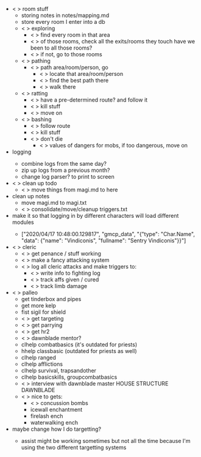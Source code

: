 * < > room stuff
    * storing notes in notes/mapping.md
    * <x> store every room I enter into a db
    * < > exploring
        * < > find every room in that area
        * < > of those rooms, check all the exits/rooms they touch
                have we been to all those rooms?
        * < > if not, go to those rooms
    * < > pathing
        * < > path area/room/person, go
            * < > locate that area/room/person
            * < > find the best path there
            * < > walk there
    * < > ratting
        * < > have a pre-determined route? and follow it
        * < > kill stuff
        * < > move on
    * < > bashing
        * < > follow route
        * < > kill stuff
        * < > don't die
            * < > values of dangers for mobs, if too dangerous, move on
* <x> logging
    * <x> combine logs from the same day?
    * <x> zip up logs from a previous month?
    * <x> change log parser? to print to screen
* < > clean up todo
    * < > move things from magi.md to here
* clean up notes
    * <x> move magi.md to magi.txt
    * < > consolidate/move/cleanup triggers.txt
* <x> make it so that logging in by different characters will load
    different modules
    * ["2020/04/17 10:48:00.129817", "gmcp_data", "{\"type\": \"Char.Name\", \"data\": {\"name\": \"Vindiconis\", \"fullname\": \"Sentry Vindiconis\"}}"]
* < > cleric
    * < > get penance / stuff working
    * < > make a fancy attacking system
    * < > log all cleric attacks and make triggers to:
        * < > write info to fighting log
        * < > track affs given / cured
        * < > track limb damage
* < > palleo
    * <x> get tinderbox and pipes
    * <x> get more kelp
    * <x> fist sigil for shield
    * < > get targeting
    * < > get parrying
    * < > get hr2
    * < > dawnblade mentor?
    * <x> clhelp combatbasics (it's outdated for priests)
    * <x> hhelp classbasic (outdated for priests as well)
    * <x> clhelp ranged
    * <x> clhelp afflictions
    * <x> clhelp survival, trapsandother
    * <x> clhelp basicskills, groupcombatbasics
    * < > interview with dawnblade master HOUSE STRUCTURE DAWNBLADE
    * < > nice to gets:
        * < > concussion bombs
        * <x> icewall enchantment
        * <x> firelash ench
        * <x> waterwalking ench
* <x> maybe change how I do targetting?
    * <x> assist might be working sometimes but not all
        the time because I'm using the two different 
        targetting systems
